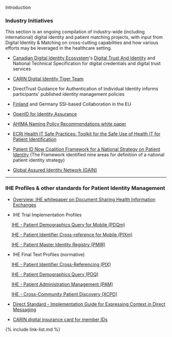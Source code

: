 Introduction

### Industry Initiatives

This section is an ongoing compilation of industry-wide (including international) digital identity and patient matching projects, with input from Digital Identity & Matching on cross-cutting capabilities and how various efforts may be leveraged in the healthcare setting. 

- [Canadian Digital Identity Ecosystem](https://diacc.ca/trust-framework/)'s [Digital Trust And Identity](https://ciostrategycouncil.com/standards/103_1_2020/) and National Technical Specification for digital credentials and digital trust services

- [CARIN Digital Identity Tiger Team](https://www.carinalliance.com/our-work/digitalidentity/)

- DirectTrust Guidance for Authentication of Individual Identity informs participants' published identity management policies  

- [Finland](https://vm.fi/en/digital-identity) and Germany SSI-based Collaboration in the EU

- [OpenID for Identity Assurance](https://openid.net/wg/ekyc-ida/) 

- [AHIMA Naming Policy Recommendations white paper](https://ahima.org/media/blfdriqj/326_21_namingpolicywhitepaper_final.pdf?oid=302787)

- [ECRI Health IT Safe Practices: Toolkit for the Safe Use of Health IT for Patient Identification](https://www.ecri.org/Resources/HIT/Patient%20ID/Patient_Identification_Toolkit_final.pdf)

- [Patient ID Now Coalition Framework for a National Strategy on Patient Identity](https://patientidnow.org/)  (The Framework identified nine areas for definition of a national patient identity strategy)

- [Global Assured Identity Network (GAIN)](https://gainforum.org/)

----

### IHE Profiles & other standards for Patient Identity Management 

- [Overview: IHE whitepaper on Document Sharing Health Information Exchanges](https://profiles.ihe.net/ITI/HIE-Whitepaper/index.html#5-patient-identity-management)

- IHE Trial Implementation Profiles

&nbsp;&nbsp;&nbsp;&nbsp;&nbsp;[IHE - Patient Demographics Query for Mobile (PDQm)](https://profiles.ihe.net/ITI/PDQm/index.html)  

&nbsp;&nbsp;&nbsp;&nbsp;&nbsp;[IHE - Patient Identifier Cross-reference for Mobile (PIXm)](https://profiles.ihe.net/ITI/PIXm/index.html)  

&nbsp;&nbsp;&nbsp;&nbsp;&nbsp;[IHE - Patient Master Identity Registry (PMIR)](https://www.ihe.net/uploadedFiles/Documents/ITI/IHE_ITI_Suppl_PMIR.pdf)

- IHE Final Text Profiles (normative)

&nbsp;&nbsp;&nbsp;&nbsp;&nbsp;[IHE - Patient Identifier Cross-Referencing (PIX)](https://profiles.ihe.net/ITI/TF/Volume1/ch-5.html)  

&nbsp;&nbsp;&nbsp;&nbsp;&nbsp;[IHE - Patient Demographics Query (PDQ)](https://profiles.ihe.net/ITI/TF/Volume1/ch-8.html)

&nbsp;&nbsp;&nbsp;&nbsp;&nbsp;[IHE - Patient Administration Management (PAM)](https://profiles.ihe.net/ITI/TF/Volume1/ch-14.html)

&nbsp;&nbsp;&nbsp;&nbsp;&nbsp;[IHE - Cross-Community Patient Discovery (XCPD)](https://profiles.ihe.net/ITI/TF/Volume1/ch-27.html)  

- [Direct Standard - Implementation Guide for Expressing Context in Direct Messaging](http://wiki.directproject.org/w/images/4/40/Implementation_Guide_for_Expressing_Context_in_Direct_Messaging_v1.1.pdf)  

- [CARIN digital insurance card for member IDs](https://confluence.hl7.org/display/CAR/CARIN+IG+for+Digital+Insurance+Card)  

{% include link-list.md %}


